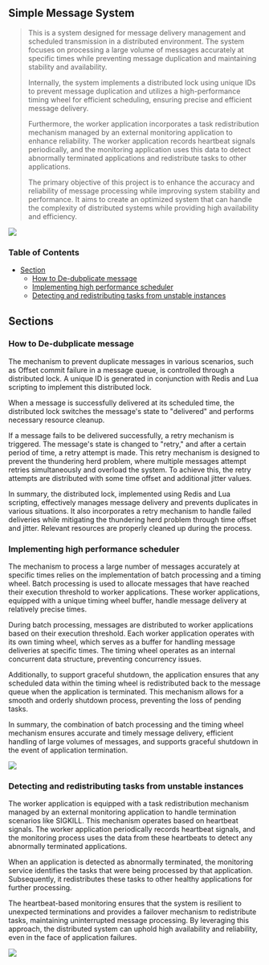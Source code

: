 ## Simple Message System
>This is a system designed for message delivery management and scheduled transmission in a distributed environment. The system focuses on processing a large volume of messages accurately at specific times while preventing message duplication and maintaining stability and availability.
>
>Internally, the system implements a distributed lock using unique IDs to prevent message duplication and utilizes a high-performance timing wheel for efficient scheduling, ensuring precise and efficient message delivery.
>
>Furthermore, the worker application incorporates a task redistribution mechanism managed by an external monitoring application to enhance reliability. The worker application records heartbeat signals periodically, and the monitoring application uses this data to detect abnormally terminated applications and redistribute tasks to other applications.
>
>The primary objective of this project is to enhance the accuracy and reliability of message processing while improving system stability and performance. It aims to create an optimized system that can handle the complexity of distributed systems while providing high availability and efficiency.

![](https://cdn.jsdelivr.net/gh/SongHayoung/image@master/uPic/Untitled-2023-08-05-17281.png)

### Table of Contents
- [Section](#sections)
  - [How to De-dubplicate message](#how-to-de-dubplicate-message)
  - [Implementing high performance scheduler](#implementing-high-performance-scheduler)
  - [Detecting and redistributing tasks from unstable instances](#detecting-and-redistributing-tasks-from-unstable-instances)

## Sections
### How to De-dubplicate message

The mechanism to prevent duplicate messages in various scenarios, such as Offset commit failure in a message queue, is controlled through a distributed lock. A unique ID is generated in conjunction with Redis and Lua scripting to implement this distributed lock.

When a message is successfully delivered at its scheduled time, the distributed lock switches the message's state to "delivered" and performs necessary resource cleanup.

If a message fails to be delivered successfully, a retry mechanism is triggered. The message's state is changed to "retry," and after a certain period of time, a retry attempt is made. This retry mechanism is designed to prevent the thundering herd problem, where multiple messages attempt retries simultaneously and overload the system. To achieve this, the retry attempts are distributed with some time offset and additional jitter values.

In summary, the distributed lock, implemented using Redis and Lua scripting, effectively manages message delivery and prevents duplicates in various situations. It also incorporates a retry mechanism to handle failed deliveries while mitigating the thundering herd problem through time offset and jitter. Relevant resources are properly cleaned up during the process.
### Implementing high performance scheduler

The mechanism to process a large number of messages accurately at specific times relies on the implementation of batch processing and a timing wheel. Batch processing is used to allocate messages that have reached their execution threshold to worker applications. These worker applications, equipped with a unique timing wheel buffer, handle message delivery at relatively precise times.

During batch processing, messages are distributed to worker applications based on their execution threshold. Each worker application operates with its own timing wheel, which serves as a buffer for handling message deliveries at specific times. The timing wheel operates as an internal concurrent data structure, preventing concurrency issues.

Additionally, to support graceful shutdown, the application ensures that any scheduled data within the timing wheel is redistributed back to the message queue when the application is terminated. This mechanism allows for a smooth and orderly shutdown process, preventing the loss of pending tasks.

In summary, the combination of batch processing and the timing wheel mechanism ensures accurate and timely message delivery, efficient handling of large volumes of messages, and supports graceful shutdown in the event of application termination.

![](https://cdn.jsdelivr.net/gh/SongHayoung/image@master/uPic/image-20230805180950263.png)
### Detecting and redistributing tasks from unstable instances

The worker application is equipped with a task redistribution mechanism managed by an external monitoring application to handle termination scenarios like SIGKILL. This mechanism operates based on heartbeat signals. The worker application periodically records heartbeat signals, and the monitoring process uses the data from these heartbeats to detect any abnormally terminated applications.

When an application is detected as abnormally terminated, the monitoring service identifies the tasks that were being processed by that application. Subsequently, it redistributes these tasks to other healthy applications for further processing.

The heartbeat-based monitoring ensures that the system is resilient to unexpected terminations and provides a failover mechanism to redistribute tasks, maintaining uninterrupted message processing. By leveraging this approach, the distributed system can uphold high availability and reliability, even in the face of application failures.

![](https://cdn.jsdelivr.net/gh/SongHayoung/image@master/uPic/%E1%84%8C%E1%85%A6%E1%84%86%E1%85%A9%E1%86%A8%20%E1%84%8B%E1%85%A5%E1%86%B9%E1%84%8B%E1%85%B3%E1%86%B7-2023-08-05-1805.png)
